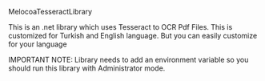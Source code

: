 MelocoaTesseractLibrary

This is an .net library which uses Tesseract to OCR Pdf Files. This is customized for Turkish and English language. But you can easily customize for your language

IMPORTANT NOTE: Library needs to add an environment variable  so you should run this library with Administrator mode.
